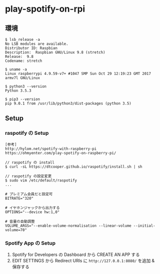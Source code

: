 # play-spotify-on-rpi

## 環境

```
$ lsb_release -a
No LSB modules are available.
Distributor ID: Raspbian
Description:  Raspbian GNU/Linux 9.8 (stretch)
Release:  9.8
Codename: stretch

$ uname -a
Linux raspberrypi 4.9.59-v7+ #1047 SMP Sun Oct 29 12:19:23 GMT 2017 armv7l GNU/Linux

$ python3 --version
Python 3.5.3

$ pip3 --version
pip 9.0.1 from /usr/lib/python3/dist-packages (python 3.5)
```

## Setup

### raspotify の Setup

```
[参考]
http://hylom.net/spotify-with-raspberry-pi
https://ohmyenter.com/play-spotify-on-raspberry-pi/

// raspotify の install
$ curl -sL https://dtcooper.github.io/raspotify/install.sh | sh

// raspotify の設定変更
$ sudo vim /etc/default/raspotify
...

# プレミアム会員だと設定可
BITRATE="320"

# イヤホンジャックから出力する
OPTIONS="--device hw:1,0"

# 音量の自動調整
VOLUME_ARGS="--enable-volume-normalisation --linear-volume --initial-volume=70"
```

### Spotify App の Setup

1. Spotify for Developers の Dashboard から CREATE AN APP する
1. EDIT SETTINGS から Redirect URIs に `http://127.0.0.1:8080/` を追加 & 保存する

